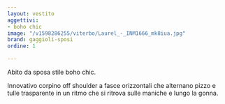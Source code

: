 ```yaml
---
layout: vestito
aggettivi:
- boho chic
image: "/v1598286255/viterbo/Laurel_-_INM1666_mk8iua.jpg"
brand: gaggioli-sposi
ordine: 1

---
```

Abito da sposa stile boho chic.

Innovativo corpino off shoulder a fasce orizzontali che alternano pizzo e tulle trasparente in un ritmo che si ritrova sulle maniche e lungo la gonna.